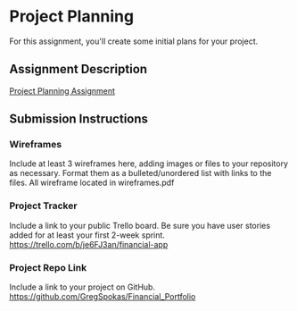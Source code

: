 # Project Planning
For this assignment, you'll create some initial plans for your project.

## Assignment Description
[Project Planning Assignment](https://education.launchcode.org/liftoff/modules/assignments/project-planning)

## Submission Instructions

### Wireframes

Include at least 3 wireframes here, adding images or files to your repository as necessary. Format them as a bulleted/unordered list with links to the files.
All wireframe located in wireframes.pdf

### Project Tracker

Include a link to your public Trello board. Be sure you have user stories added for at least your first 2-week sprint.
https://trello.com/b/je6FJ3an/financial-app

### Project Repo Link

Include a link to your project on GitHub.
https://github.com/GregSpokas/Financial_Portfolio
